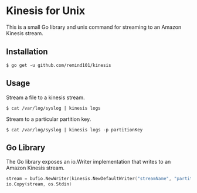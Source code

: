 # Kinesis for Unix

This is a small Go library and unix command for streaming to an Amazon Kinesis stream.

## Installation

```console
$ go get -u github.com/remind101/kinesis
```

## Usage

Stream a file to a kinesis stream.

```console
$ cat /var/log/syslog | kinesis logs
```

Stream to a particular partition key.

```console
$ cat /var/log/syslog | kinesis logs -p partitionKey
```

## Go Library

The Go library exposes an io.Writer implementation that writes to an Amazon Kinesis stream.

```go
stream = bufio.NewWriter(kinesis.NewDefaultWriter("streamName", "partitionKey"))
io.Copy(stream, os.Stdin)
```
